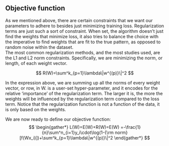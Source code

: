 ## Objective function

As we mentioned above, there are certain constraints that we want our parameters to adhere to besides just minimizing training loss. Regularization terms are just such a sort of constraint. When set, the algorithm doesn’t just find the weights that minimize loss, it also tries to balance the choice with the imperative to find weights that are fit to the true pattern, as opposed to random noise within the dataset.	
The most common regularization methods, and the most studies used, are the L1 and L2 norm constraints. Specifically, we are minimizing the norm, or length, of each weight vector.

$$
R(W)=\sum^k_{p=1}\lambda\|w^{(p)}\|^2
$$

In the expression above, we are summing up all the norms of every weight vector, or row, in W. is a user-set hyper-parameter, and it encodes for the relative ‘importance’ of the regularization term. The larger it is, the more the weights will be influenced by the regularization term compared to the loss term. Notice that the regularization function is not a function of the data, it is only based on the weights. 


We are now ready to define our objective function:
$$
\begin{gather*}
L(W)=E(W)+R(W)=E(W)
=-\frac{1}{n}\sum^n_{i=1}y_i\cdot\log(1-{\rm norm}[f(Wx_i)])+\sum^k_{p=1}\lambda\|w^{(p)}\|^2
\end{gather*}
$$
